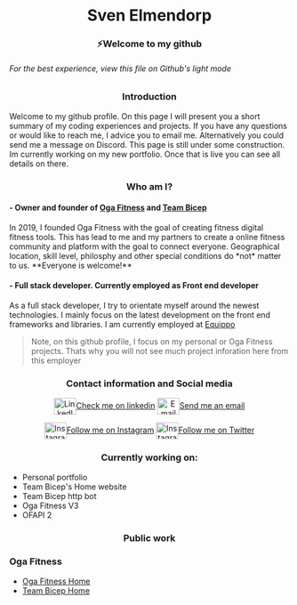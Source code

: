 <h1 align="center">Sven Elmendorp</h1>
<h3 align="center">⚡Welcome to my github</h3>

<h6><i>For the best experience, view this file on Github's light mode</i></h6>

<h3 align="center">Introduction</h3>
Welcome to my github profile. On this page I will present you a short summary of my coding experiences and projects. If you have any questions or would like to reach me, I advice you to email me. Alternatively you could send me a message on Discord. This page is still under some construction. Im currently working on my new portfolio. Once that is live you can see all details on there.

<h3 align=center>Who am I?</h3>

<h4> - Owner and founder of <a href="https://ogafit.com/" target="_blank">Oga Fitness</a> and <a href="https://teambicep.com/" target="_blank">Team Bicep</a></h4>
  In 2019, I founded Oga Fitness with the goal of creating fitness digital fitness tools. This has lead to me and my partners to create a online fitness community and platform with the goal to connect everyone. Geographical location, skill level, philosphy and other special conditions do *not* matter to us. **Everyone is welcome!**

<h4> - Full stack developer. Currently employed as Front end developer</h4>
  As a full stack developer, I try to orientate myself around the newest technologies. I mainly focus on the latest development on the front end frameworks and libraries. I am currently employed at <a href="https://equippo.com/" target="_blank">Equippo</a>
 
> Note, on this github profile, I focus on my personal or Oga Fitness projects. Thats why you will not see much project inforation here from this employer

<h3 align="center">Contact information and Social media</h3>

<p align="center">
<a href="https://www.linkedin.com/in/svenelmendorp/" target="_blank"><img align="center" src="https://cdn.jsdelivr.net/npm/simple-icons@3.0.1/icons/linkedin.svg" alt="LinkedIn" height="30" width="40" />Check me on linkedin</a>
<a href="mailto:s.elmendorp@ogafit.com" target="_blank"><img align="center" src="https://cdn.jsdelivr.net/npm/simple-icons@3.12.0/icons/gmail.svg" alt="Email" height="30" width="40" />Send me an email</a>
</p>
<p align="center">
<a href="https://instagram.com/ogathereal" target="_blank"><img align="center" src="https://cdn.jsdelivr.net/npm/simple-icons@3.12.0/icons/instagram.svg" alt="Instagram" height="30" width="40" />Follow me on Instagram</a>
<a href="https://twitter.com/oga_the_real" target="_blank"><img align="center" src="https://cdn.jsdelivr.net/npm/simple-icons@3.12.0/icons/twitter.svg" alt="Instagram" height="30" width="40" />Follow me on Twitter</a>
</p>

<h3 align="center">Currently working on:</h3> 

- Personal portfolio
- Team Bicep's Home website
- Team Bicep http bot
- Oga Fitness V3
- OFAPI 2

<h3 align="center">Public work</h3> 

### Oga Fitness

-  [Oga Fitness Home](https://ogafit.com/)
- [Team Bicep Home](https://teambicep.com)
<!--
**oga-sven/oga-sven** is a ✨ _special_ ✨ repository because its `README.md` (this file) appears on your GitHub profile.

Here are some ideas to get you started:

- 🔭 I’m currently working on ...
- 🌱 I’m currently learning ...
- 👯 I’m looking to collaborate on ...
- 🤔 I’m looking for help with ...
- 💬 Ask me about ...
- 📫 How to reach me: ...
- 😄 Pronouns: ...
- ⚡ Fun fact: ...
-->
<h1 align
